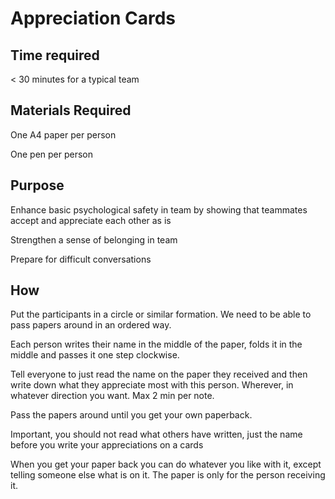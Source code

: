 # Appreciation Cards

## Time required

&lt; 30 minutes for a typical team

## Materials Required

   One A4 paper per person

   One pen per person

## Purpose

   Enhance basic psychological safety in team by showing that teammates accept and appreciate each other as is

   Strengthen a sense of belonging in team

   Prepare for difficult conversations

## How

   Put the participants in a circle or similar formation. We need to be able to pass papers around in an ordered way.

   Each person writes their name in the middle of the paper, folds it in the middle and passes it one step clockwise.

   Tell everyone to just read the name on the paper they received and then write down what they appreciate most with this person. Wherever, in whatever direction you want. Max 2 min per note.

   Pass the papers around until you get your own paperback.

Important, you should not read what others have written, just the name before you write your appreciations on a cards

When you get your paper back you can do whatever you like with it, except telling someone else what is on it. The paper is only for the person receiving it.
